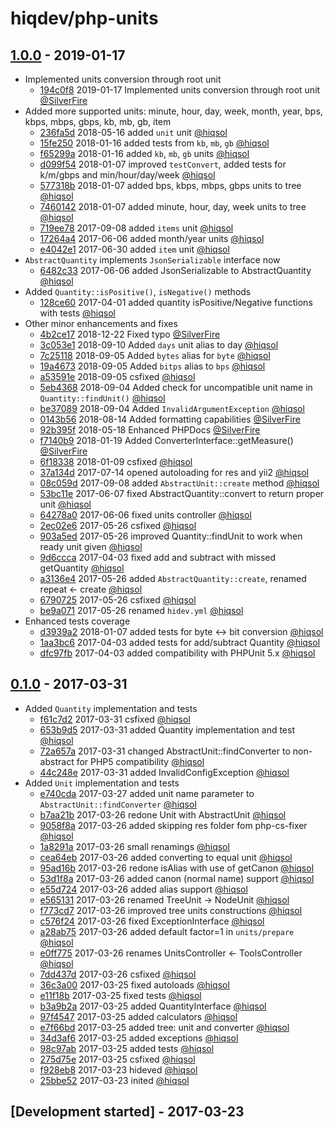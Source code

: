 # hiqdev/php-units

## [1.0.0] - 2019-01-17

- Implemented units conversion through root unit
    - [194c0f8] 2019-01-17 Implemented units conversion through root unit [@SilverFire]
- Added more supported units: minute, hour, day, week, month, year, bps, kbps, mbps, gbps, kb, mb, gb, item
    - [236fa5d] 2018-05-16 added `unit` unit [@hiqsol]
    - [15fe250] 2018-01-16 added tests from `kb`, `mb`, `gb` [@hiqsol]
    - [f65299a] 2018-01-16 added `kb`, `mb`, `gb` units [@hiqsol]
    - [d099f54] 2018-01-07 improved `testConvert`, added tests for k/m/gbps and min/hour/day/week [@hiqsol]
    - [577318b] 2018-01-07 added bps, kbps, mbps, gbps units to tree [@hiqsol]
    - [7460142] 2018-01-07 added minute, hour, day, week units to tree [@hiqsol]
    - [719ee78] 2017-09-08 added `items` unit [@hiqsol]
    - [17264a4] 2017-06-06 added month/year units [@hiqsol]
    - [e4042e1] 2017-06-30 added `item` unit [@hiqsol]
- `AbstractQuantity` implements `JsonSerializable` interface now
    - [6482c33] 2017-06-06 added JsonSerializable to AbstractQuantity [@hiqsol]
- Added `Quantity::isPositive()`, `isNegative()` methods
    - [128ce60] 2017-04-01 added quantity isPositive/Negative functions with tests [@hiqsol]
- Other minor enhancements and fixes
    - [4b2ce17] 2018-12-22 Fixed typo [@SilverFire]
    - [3c053e1] 2018-09-10 Added `days` unit alias to day [@hiqsol]
    - [7c25118] 2018-09-05 Added `bytes` alias for `byte` [@hiqsol]
    - [19a4673] 2018-09-05 Added `bitps` alias to `bps` [@hiqsol]
    - [a53591e] 2018-09-05 csfixed [@hiqsol]
    - [5eb4368] 2018-09-04 Added check for uncompatible unit name in `Quantity::findUnit()` [@hiqsol]
    - [be37089] 2018-09-04 Added `InvalidArgumentException` [@hiqsol]
    - [0143b56] 2018-08-14 Added formatting capabilities [@SilverFire]
    - [92b395f] 2018-05-18 Enhanced PHPDocs [@SilverFire]
    - [f7140b9] 2018-01-19 Added ConverterInterface::getMeasure() [@SilverFire]
    - [6f18338] 2018-01-09 csfixed [@hiqsol]
    - [37a134d] 2017-07-14 opened autoloading for res and yii2 [@hiqsol]
    - [08c059d] 2017-09-08 added `AbstractUnit::create` method [@hiqsol]
    - [53bc11e] 2017-06-07 fixed AbstractQuantity::convert to return proper unit [@hiqsol]
    - [64278a0] 2017-06-06 fixed units controller [@hiqsol]
    - [2ec02e6] 2017-05-26 csfixed [@hiqsol]
    - [903a5ed] 2017-05-26 improved Quantity::findUnit to work when ready unit given [@hiqsol]
    - [9d6ccca] 2017-04-03 fixed add and subtract with missed getQuantity [@hiqsol]
    - [a3136e4] 2017-05-26 added `AbstractQuantity::create`, renamed repeat <- create [@hiqsol]
    - [6790725] 2017-05-26 csfixed [@hiqsol]
    - [be9a071] 2017-05-26 renamed `hidev.yml` [@hiqsol]
- Enhanced tests coverage
    - [d3939a2] 2018-01-07 added tests for byte <-> bit conversion [@hiqsol]
    - [1aa3bc6] 2017-04-03 added tests for add/subtract Quantity [@hiqsol]
    - [dfc97fb] 2017-04-03 added compatibility with PHPUnit 5.x [@hiqsol]

## [0.1.0] - 2017-03-31

- Added `Quantity` implementation and tests
    - [f61c7d2] 2017-03-31 csfixed [@hiqsol]
    - [653b9d5] 2017-03-31 added Quantity implementation and test [@hiqsol]
    - [72a657a] 2017-03-31 changed AbstractUnit::findConverter to non-abstract for PHP5 compatibility [@hiqsol]
    - [44c248e] 2017-03-31 added InvalidConfigException [@hiqsol]
- Added `Unit` implementation and tests
    - [e740cda] 2017-03-27 added unit name parameter to `AbstractUnit::findConverter` [@hiqsol]
    - [b7aa21b] 2017-03-26 redone Unit with AbstractUnit [@hiqsol]
    - [9058f8a] 2017-03-26 added skipping res folder fom php-cs-fixer [@hiqsol]
    - [1a8291a] 2017-03-26 small renamings [@hiqsol]
    - [cea64eb] 2017-03-26 added converting to equal unit [@hiqsol]
    - [95ad16b] 2017-03-26 redone isAlias with use of getCanon [@hiqsol]
    - [53d1f8a] 2017-03-26 added canon (normal name) support [@hiqsol]
    - [e55d724] 2017-03-26 added alias support [@hiqsol]
    - [e565131] 2017-03-26 renamed TreeUnit -> NodeUnit [@hiqsol]
    - [f773cd7] 2017-03-26 improved tree units constructions [@hiqsol]
    - [c576f24] 2017-03-26 fixed ExceptionInterface [@hiqsol]
    - [a28ab75] 2017-03-26 added default factor=1 in `units/prepare` [@hiqsol]
    - [e0ff775] 2017-03-26 renames UnitsController <- ToolsController [@hiqsol]
    - [7dd437d] 2017-03-26 csfixed [@hiqsol]
    - [36c3a00] 2017-03-25 fixed autoloads [@hiqsol]
    - [e11f18b] 2017-03-25 fixed tests [@hiqsol]
    - [b3a9b2a] 2017-03-25 added QuantityInterface [@hiqsol]
    - [97f4547] 2017-03-25 added calculators [@hiqsol]
    - [e7f66bd] 2017-03-25 added tree: unit and converter [@hiqsol]
    - [34d3af6] 2017-03-25 added exceptions [@hiqsol]
    - [98c97ab] 2017-03-25 added tests [@hiqsol]
    - [275d75e] 2017-03-25 csfixed [@hiqsol]
    - [f928eb8] 2017-03-23 hideved [@hiqsol]
    - [25bbe52] 2017-03-23 inited [@hiqsol]

## [Development started] - 2017-03-23

[@hiqsol]: https://github.com/hiqsol
[sol@hiqdev.com]: https://github.com/hiqsol
[@SilverFire]: https://github.com/SilverFire
[d.naumenko.a@gmail.com]: https://github.com/SilverFire
[@tafid]: https://github.com/tafid
[andreyklochok@gmail.com]: https://github.com/tafid
[@BladeRoot]: https://github.com/BladeRoot
[bladeroot@gmail.com]: https://github.com/BladeRoot
[f61c7d2]: https://github.com/hiqdev/php-units/commit/f61c7d2
[653b9d5]: https://github.com/hiqdev/php-units/commit/653b9d5
[72a657a]: https://github.com/hiqdev/php-units/commit/72a657a
[44c248e]: https://github.com/hiqdev/php-units/commit/44c248e
[e740cda]: https://github.com/hiqdev/php-units/commit/e740cda
[b7aa21b]: https://github.com/hiqdev/php-units/commit/b7aa21b
[9058f8a]: https://github.com/hiqdev/php-units/commit/9058f8a
[1a8291a]: https://github.com/hiqdev/php-units/commit/1a8291a
[cea64eb]: https://github.com/hiqdev/php-units/commit/cea64eb
[95ad16b]: https://github.com/hiqdev/php-units/commit/95ad16b
[53d1f8a]: https://github.com/hiqdev/php-units/commit/53d1f8a
[e55d724]: https://github.com/hiqdev/php-units/commit/e55d724
[e565131]: https://github.com/hiqdev/php-units/commit/e565131
[f773cd7]: https://github.com/hiqdev/php-units/commit/f773cd7
[c576f24]: https://github.com/hiqdev/php-units/commit/c576f24
[a28ab75]: https://github.com/hiqdev/php-units/commit/a28ab75
[e0ff775]: https://github.com/hiqdev/php-units/commit/e0ff775
[7dd437d]: https://github.com/hiqdev/php-units/commit/7dd437d
[36c3a00]: https://github.com/hiqdev/php-units/commit/36c3a00
[e11f18b]: https://github.com/hiqdev/php-units/commit/e11f18b
[b3a9b2a]: https://github.com/hiqdev/php-units/commit/b3a9b2a
[97f4547]: https://github.com/hiqdev/php-units/commit/97f4547
[e7f66bd]: https://github.com/hiqdev/php-units/commit/e7f66bd
[34d3af6]: https://github.com/hiqdev/php-units/commit/34d3af6
[98c97ab]: https://github.com/hiqdev/php-units/commit/98c97ab
[275d75e]: https://github.com/hiqdev/php-units/commit/275d75e
[f928eb8]: https://github.com/hiqdev/php-units/commit/f928eb8
[25bbe52]: https://github.com/hiqdev/php-units/commit/25bbe52
[Under development]: https://github.com/hiqdev/php-units/compare/0.1.0...HEAD
[0.1.0]: https://github.com/hiqdev/php-units/releases/tag/0.1.0
[194c0f8]: https://github.com/hiqdev/php-units/commit/194c0f8
[4b2ce17]: https://github.com/hiqdev/php-units/commit/4b2ce17
[3c053e1]: https://github.com/hiqdev/php-units/commit/3c053e1
[7c25118]: https://github.com/hiqdev/php-units/commit/7c25118
[19a4673]: https://github.com/hiqdev/php-units/commit/19a4673
[a53591e]: https://github.com/hiqdev/php-units/commit/a53591e
[5eb4368]: https://github.com/hiqdev/php-units/commit/5eb4368
[be37089]: https://github.com/hiqdev/php-units/commit/be37089
[0143b56]: https://github.com/hiqdev/php-units/commit/0143b56
[92b395f]: https://github.com/hiqdev/php-units/commit/92b395f
[236fa5d]: https://github.com/hiqdev/php-units/commit/236fa5d
[f7140b9]: https://github.com/hiqdev/php-units/commit/f7140b9
[15fe250]: https://github.com/hiqdev/php-units/commit/15fe250
[f65299a]: https://github.com/hiqdev/php-units/commit/f65299a
[6f18338]: https://github.com/hiqdev/php-units/commit/6f18338
[d099f54]: https://github.com/hiqdev/php-units/commit/d099f54
[577318b]: https://github.com/hiqdev/php-units/commit/577318b
[7460142]: https://github.com/hiqdev/php-units/commit/7460142
[d3939a2]: https://github.com/hiqdev/php-units/commit/d3939a2
[719ee78]: https://github.com/hiqdev/php-units/commit/719ee78
[08c059d]: https://github.com/hiqdev/php-units/commit/08c059d
[37a134d]: https://github.com/hiqdev/php-units/commit/37a134d
[e4042e1]: https://github.com/hiqdev/php-units/commit/e4042e1
[53bc11e]: https://github.com/hiqdev/php-units/commit/53bc11e
[64278a0]: https://github.com/hiqdev/php-units/commit/64278a0
[17264a4]: https://github.com/hiqdev/php-units/commit/17264a4
[6482c33]: https://github.com/hiqdev/php-units/commit/6482c33
[2ec02e6]: https://github.com/hiqdev/php-units/commit/2ec02e6
[903a5ed]: https://github.com/hiqdev/php-units/commit/903a5ed
[a3136e4]: https://github.com/hiqdev/php-units/commit/a3136e4
[6790725]: https://github.com/hiqdev/php-units/commit/6790725
[be9a071]: https://github.com/hiqdev/php-units/commit/be9a071
[1aa3bc6]: https://github.com/hiqdev/php-units/commit/1aa3bc6
[dfc97fb]: https://github.com/hiqdev/php-units/commit/dfc97fb
[9d6ccca]: https://github.com/hiqdev/php-units/commit/9d6ccca
[128ce60]: https://github.com/hiqdev/php-units/commit/128ce60
[1.0.0]: https://github.com/hiqdev/php-units/compare/0.1.0...1.0.0
